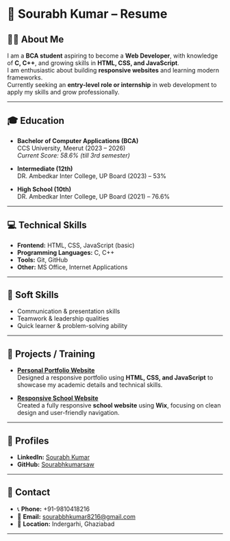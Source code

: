 # 📄 Sourabh Kumar – Resume

## 👨‍💻 About Me
I am a **BCA student** aspiring to become a **Web Developer**, with knowledge of **C, C++**, and growing skills in **HTML, CSS, and JavaScript**.  
I am enthusiastic about building **responsive websites** and learning modern frameworks.  
Currently seeking an **entry-level role or internship** in web development to apply my skills and grow professionally.  

---

## 🎓 Education
- **Bachelor of Computer Applications (BCA)**  
  CCS University, Meerut (2023 – 2026)  
  *Current Score: 58.6% (till 3rd semester)*  

- **Intermediate (12th)**  
  DR. Ambedkar Inter College, UP Board (2023) – 53%  

- **High School (10th)**  
  DR. Ambedkar Inter College, UP Board (2021) – 76.6%  

---

## 💻 Technical Skills
- **Frontend:** HTML, CSS, JavaScript (basic)  
- **Programming Languages:** C, C++  
- **Tools:** Git, GitHub  
- **Other:** MS Office, Internet Applications  

---

## 🤝 Soft Skills
- Communication & presentation skills  
- Teamwork & leadership qualities  
- Quick learner & problem-solving ability  

---

## 🚀 Projects / Training
- **[Personal Portfolio Website](https://github.com/Sourabhkumarsaw/portfolio-website)**  
  Designed a responsive portfolio using **HTML, CSS, and JavaScript** to showcase my academic details and technical skills.  

- **[Responsive School Website](https://sourabhkumar8216.wixsite.com/rkgschool)**  
  Created a fully responsive **school website** using **Wix**, focusing on clean design and user-friendly navigation.  

---

## 🔗 Profiles
- **LinkedIn:** [Sourabh Kumar](https://www.linkedin.com/in/sourabh-kumar-saw/)  
- **GitHub:** [Sourabhkumarsaw](https://github.com/Sourabhkumarsaw)  

---

## 📍 Contact
- 📞 **Phone:** +91-9810418216  
- 📧 **Email:** sourabbhkumar8216@gmail.com  
- 📍 **Location:** Indergarhi, Ghaziabad  

---


